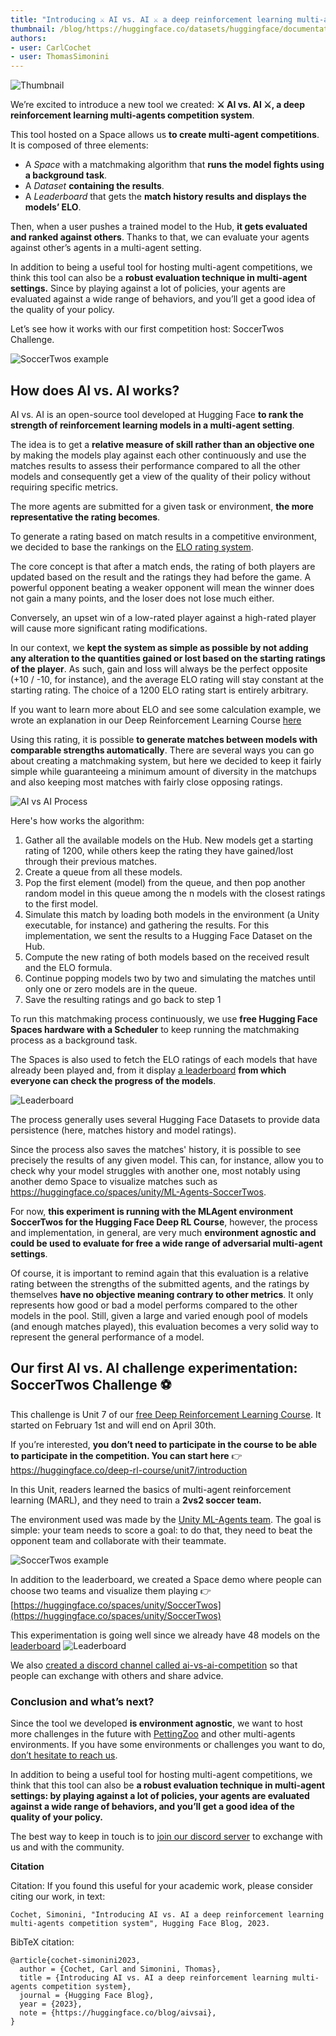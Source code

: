 ```yaml
---
title: "Introducing ⚔️ AI vs. AI ⚔️ a deep reinforcement learning multi-agents competition system"
thumbnail: /blog/https://huggingface.co/datasets/huggingface/documentation-images/resolve/main/blog/128_aivsai/thumbnail.png
authors:
- user: CarlCochet
- user: ThomasSimonini
---
```

<!-- {blog_metadata} -->
<!-- {authors} -->

![Thumbnail](https://huggingface.co/datasets/huggingface/documentation-images/resolve/main/blog/128_aivsai/thumbnail.png)

We’re excited to introduce a new tool we created: **⚔️ AI vs. AI ⚔️, a deep reinforcement learning multi-agents competition system**.

This tool hosted on a Space allows us **to create multi-agent competitions**. It is composed of three elements:

- A *Space* with a matchmaking algorithm that **runs the model fights using a background task**.
- A *Dataset* **containing the results**.
- A *Leaderboard* that gets the **match history results and displays the models’ ELO**.

Then, when a user pushes a trained model to the Hub, **it gets evaluated and ranked against others**. Thanks to that, we can evaluate your agents against other’s agents in a multi-agent setting.

In addition to being a useful tool for hosting multi-agent competitions, we think this tool can also be a **robust evaluation technique in multi-agent settings.** Since by playing against a lot of policies, your agents are evaluated against a wide range of behaviors, and you’ll get a good idea of the quality of your policy.

Let’s see how it works with our first competition host: SoccerTwos Challenge.

![SoccerTwos example](https://huggingface.co/datasets/huggingface/documentation-images/resolve/main/blog/128_aivsai/soccertwos.gif)

## How does AI vs. AI works?

AI vs. AI is an open-source tool developed at Hugging Face **to rank the strength of reinforcement learning models in a multi-agent setting**.

The idea is to get a **relative measure of skill rather than an objective one** by making the models play against each other continuously and use the matches results to assess their performance compared to all the other models and consequently get a view of the quality of their policy without requiring specific metrics.

The more agents are submitted for a given task or environment, **the more representative the rating becomes**.

To generate a rating based on match results in a competitive environment, we decided to base the rankings on the [ELO rating system](https://en.wikipedia.org/wiki/Elo_rating_system).

The core concept is that after a match ends, the rating of both players are updated based on the result and the ratings they had before the game. A powerful opponent beating a weaker opponent will mean the winner does not gain a many points, and the loser does not lose much either.

Conversely, an upset win of a low-rated player against a high-rated player will cause more significant rating modifications.

In our context, we **kept the system as simple as possible by not adding any alteration to the quantities gained or lost based on the starting ratings of the player**. As such, gain and loss will always be the perfect opposite (+10 / -10, for instance), and the average ELO rating will stay constant at the starting rating. The choice of a 1200 ELO rating start is entirely arbitrary.

If you want to learn more about ELO and see some calculation example, we wrote an explanation in our Deep Reinforcement Learning Course [here](https://huggingface.co/deep-rl-course/unit7/self-play?fw=pt#the-elo-score-to-evaluate-our-agent)

Using this rating, it is possible **to generate matches between models with comparable strengths automatically**. There are several ways you can go about creating a matchmaking system, but here we decided to keep it fairly simple while guaranteeing a minimum amount of diversity in the matchups and also keeping most matches with fairly close opposing ratings.

![AI vs AI Process](https://huggingface.co/datasets/huggingface/documentation-images/resolve/main/blog/128_aivsai/aivsai.png)

Here's how works the algorithm:
1. Gather all the available models on the Hub. New models get a starting rating of 1200, while others keep the rating they have gained/lost through their previous matches.
2. Create a queue from all these models.
3. Pop the first element (model) from the queue, and then pop another random model in this queue among the n models with the closest ratings to the first model.
4. Simulate this match by loading both models in the environment (a Unity executable, for instance) and gathering the results. For this implementation, we sent the results to a Hugging Face Dataset on the Hub.
5. Compute the new rating of both models based on the received result and the ELO formula.
6. Continue popping models two by two and simulating the matches until only one or zero models are in the queue.
7. Save the resulting ratings and go back to step 1

To run this matchmaking process continuously, we use **free Hugging Face Spaces hardware with a Scheduler** to keep running the matchmaking process as a background task.

The Spaces is also used to fetch the ELO ratings of each models that have already been played and, from it display [a leaderboard](https://huggingface.co/spaces/huggingface-projects/AIvsAI-SoccerTwos) **from which everyone can check the progress of the models**.

![Leaderboard](https://huggingface.co/datasets/huggingface/documentation-images/resolve/main/blog/128_aivsai/leaderboard.png)

The process generally uses several Hugging Face Datasets to provide data persistence (here, matches history and model ratings).

Since the process also saves the matches' history, it is possible to see precisely the results of any given model. This can, for instance, allow you to check why your model struggles with another one, most notably using another demo Space to visualize matches such as https://huggingface.co/spaces/unity/ML-Agents-SoccerTwos.

For now, **this experiment is running with the MLAgent environment SoccerTwos for the Hugging Face Deep RL Course**, however, the process and implementation, in general, are very much **environment agnostic and could be used to evaluate for free a wide range of adversarial multi-agent settings**.

Of course, it is important to remind again that this evaluation is a relative rating between the strengths of the submitted agents, and the ratings by themselves **have no objective meaning contrary to other metrics**. It only represents how good or bad a model performs compared to the other models in the pool. Still, given a large and varied enough pool of models (and enough matches played), this evaluation becomes a very solid way to represent the general performance of a model.


## Our first AI vs. AI challenge experimentation: SoccerTwos Challenge ⚽

This challenge is Unit 7 of our [free Deep Reinforcement Learning Course](https://huggingface.co/deep-rl-course/unit0/introduction). It started on February 1st and will end on April 30th.

If you’re interested, **you don’t need to participate in the course to be able to participate in the competition. You can start here** 👉 https://huggingface.co/deep-rl-course/unit7/introduction

In this Unit, readers learned the basics of multi-agent reinforcement learning (MARL), and they need to train a **2vs2 soccer team.**

The environment used was made by the [Unity ML-Agents team](https://github.com/Unity-Technologies/ml-agents). The goal is simple: your team needs to score a goal: to do that, they need to beat the opponent team and collaborate with their teammate.

![SoccerTwos example](https://huggingface.co/datasets/huggingface/documentation-images/resolve/main/blog/128_aivsai/soccertwos.gif)

In addition to the leaderboard, we created a Space demo where people can choose two teams and visualize them playing 👉[https://huggingface.co/spaces/unity/SoccerTwos](https://huggingface.co/spaces/unity/SoccerTwos)

This experimentation is going well since we already have 48 models on the [leaderboard](https://huggingface.co/spaces/huggingface-projects/AIvsAI-SoccerTwos)
![Leaderboard](https://huggingface.co/datasets/huggingface/documentation-images/resolve/main/blog/128_aivsai/leaderboard.png)

We also [created a discord channel called ai-vs-ai-competition](http://hf.co/discord/join) so that people can exchange with others and share advice.

### Conclusion and what’s next?

Since the tool we developed **is environment agnostic**, we want to host more challenges in the future with [PettingZoo](https://pettingzoo.farama.org/) and other multi-agents environments. If you have some environments or challenges you want to do, <a href="mailto:thomas.simonini@huggingface.co">don’t hesitate to reach us</a>.

In addition to being a useful tool for hosting multi-agent competitions, we think that this tool can also be **a robust evaluation technique in multi-agent settings: by playing against a lot of policies, your agents are evaluated against a wide range of behaviors, and you’ll get a good idea of the quality of your policy.**

The best way to keep in touch is to [join our discord server](http://hf.co/discord/join) to exchange with us and with the community.

****************Citation****************

Citation: If you found this useful for your academic work, please consider citing our work, in text:

`Cochet, Simonini, "Introducing AI vs. AI a deep reinforcement learning multi-agents competition system", Hugging Face Blog, 2023.`

BibTeX citation:

```
@article{cochet-simonini2023,
  author = {Cochet, Carl and Simonini, Thomas},
  title = {Introducing AI vs. AI a deep reinforcement learning multi-agents competition system},
  journal = {Hugging Face Blog},
  year = {2023},
  note = {https://huggingface.co/blog/aivsai},
}
```
